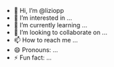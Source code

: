 - 👋 Hi, I’m @liziopp
- 👀 I’m interested in ...
- 🌱 I’m currently learning ...
- 💞️ I’m looking to collaborate on ...
- 📫 How to reach me ...
- 😄 Pronouns: ...
- ⚡ Fun fact: ...

<!---
liziopp/liziopp is a ✨ special ✨ repository because its `README.md` (this file) appears on your GitHub profile.
You can click the Preview link to take a look at your changes.
--->

